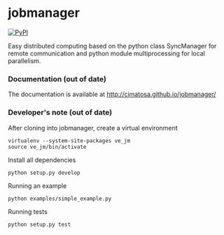 jobmanager
==========
[![PyPI](http://img.shields.io/pypi/v/jobmanager.svg)](https://pypi.python.org/pypi/jobmanager)

Easy distributed computing based on the python class SyncManager for remote communication and python module multiprocessing for local parallelism.

### Documentation (out of date)
The documentation is available at http://cimatosa.github.io/jobmanager/ 

### Developer's note (out of date)
After cloning into jobmanager, create a virtual environment

    virtualenv --system-site-packages ve_jm
    source ve_jm/bin/activate

Install all dependencies

    python setup.py develop
    
Running an example

    python examples/simple_example.py

Running tests

    python setup.py test
